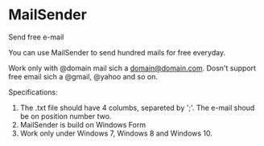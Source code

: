 # MailSender
Send free e-mail

You can use MailSender to send hundred mails for free everyday.

Work only with @domain mail sich a domain@domain.com. Dosn't support free email sich a @gmail, @yahoo and so on.

Specifications:

1. The .txt file should have 4 columbs, separeted by ';'. The e-mail shoud be on position number two. 
2. MailSender is build on Windows Form
3. Work only under Windows 7, Windows 8 and Windows 10.
